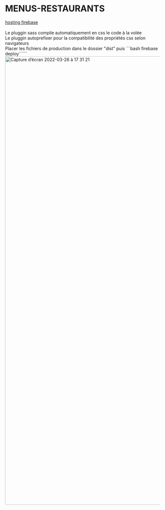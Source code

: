# MENUS-RESTAURANTS  
[hosting firebase](https://ohmyfood-cc551.web.app/)  
<br/>
Le pluggin sass compile automatiquement en css le code à la volée  
Le pluggin autoprefixer pour la compatibilité des propriétés css selon navigateurs  
Placer les fichiers de production dans le dossier "dist" puis ```bash firebase deploy``````  
<img width="1455" alt="Capture d’écran 2022-03-26 à 17 31 21" src="https://user-images.githubusercontent.com/79283100/160244102-c28b7ee1-3a92-4f59-95a9-bcc902671712.png">
